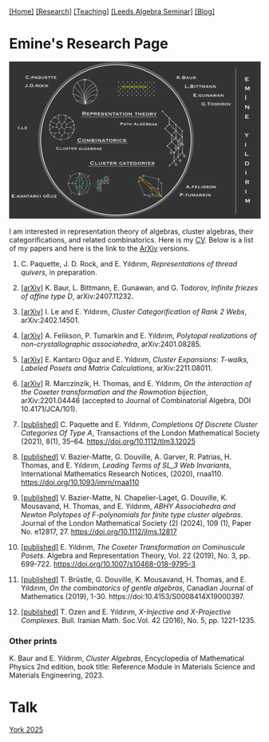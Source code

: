 [[Home]](https://emine-yildirim.github.io/) 
[[Research]](https://emine-yildirim.github.io/Research.html) 
[[Teaching]](https://emine-yildirim.github.io/teaching.html)
[[Leeds Algebra Seminar]](https://emine-yildirim.github.io/Leeds_Seminars_2023-24.html)
[[Blog]](http://yildirimemine.tumblr.com/)

# Emine's Research Page

![](Pictures/EminesSpaceStation.jpg)

I am interested in representation theory of algebras, cluster algebras, their categorifications, and related combinatorics. Here is my [CV](Documents/EY_Sept_2024_Short_CV.pdf). Below is a list of my papers and here is the link to the [ArXiv](https://arxiv.org/search/advanced?advanced=&terms-0-operator=AND&terms-0-term=Y%C4%B1ld%C4%B1r%C4%B1m%2C+Emine&terms-0-field=author&classification-mathematics=y&classification-physics_archives=all&classification-include_cross_list=include&date-filter_by=all_dates&date-year=&date-from_date=&date-to_date=&date-date_type=submitted_date&abstracts=show&size=50&order=-announced_date_first) versions.



1. C. Paquette, J. D. Rock, and E. Yıldırım, *Representations of thread quivers*, in preparation.

2. [[arXiv]](https://arxiv.org/pdf/2407.11232) K. Baur, L. Bittmann, E. Gunawan, and G. Todorov, *Infinite friezes of affine type D*, arXiv:2407.11232.
   
3. [[arXiv]](https://arxiv.org/pdf/2402.14501.pdf) I. Le and E. Yıldırım, *Cluster Categorification of Rank 2 Webs*, arXiv:2402.14501.

4. [[arXiv]](https://arxiv.org/pdf/2401.08285.pdf) A. Felikson, P. Tumarkin  and E. Yıldırım, *Polytopal realizations of non-crystallographic associahedra*, arXiv:2401.08285.

5. [[arXiv]](https://arxiv.org/pdf/2211.08011.pdf) E. Kantarcı Oğuz and E. Yıldırım, *Cluster Expansions: T-walks, Labeled Posets and Matrix Calculations*, arXiv:2211.08011.

6.  [[arXiv]](https://arxiv.org/pdf/2201.04446.pdf) R. Marczinzik, H. Thomas, and E. Yıldırım, *On the interaction of the Coxeter transformation and the Rowmotion bijection*, arXiv:2201.04446 (accepted to Journal of Combinatorial Algebra, DOI 10.4171/JCA/101).

7. [[published]](https://londmathsoc.onlinelibrary.wiley.com/doi/10.1112/tlm3.12025)  C. Paquette and E. Yıldırım, *Completions Of Discrete Cluster Categories Of Type A*, Transactions of the London Mathematical Society (2021), 8(1), 35–64. https://doi.org/10.1112/tlm3.12025

8. [[published]](https://academic.oup.com/imrn/advance-article/doi/10.1093/imrn/rnaa110/5850126?login=true) V. Bazier-Matte, G. Douville, A. Garver, R. Patrias, H. Thomas, and E. Yıldırım, *Leading Terms of SL_3 Web Invariants*, International Mathematics Research Notices, (2020), rnaa110. https://doi.org/10.1093/imrn/rnaa110

9. [[published]](https://londmathsoc.onlinelibrary.wiley.com/doi/full/10.1112/jlms.12817)  V. Bazier-Matte, N. Chapelier-Laget, G. Douville, K. Mousavand, H. Thomas, and E. Yıldırım, *ABHY Associahedra and Newton Polytopes of F-polynomials for finite type cluster algebras*. Journal of the London Mathematical Society (2) (2024), 109 (1), Paper No. e12817, 27. https://doi.org/10.1112/jlms.12817

10. [[published]](https://link.springer.com/article/10.1007/s10468-018-9795-3)  E. Yıldırım, *The Coxeter Transformation on Cominuscule Posets*. Algebra and Representation Theory, Vol. 22 (2019), No. 3, pp. 699-722. https://doi.org/10.1007/s10468-018-9795-3

11. [[published]](https://www.cambridge.org/core/journals/canadian-journal-of-mathematics/article/on-the-combinatorics-of-gentle-algebras/DAC0E0FF011FBAC0FD9E45F473AE2E99)  T. Brüstle, G. Douville, K. Mousavand, H. Thomas, and E. Yıldırım,  *On the combinatorics of gentle algebras*, Canadian Journal of Mathematics (2019), 1-30. https://doi:10.4153/S0008414X19000397.

12. [[published]](http://bims.iranjournals.ir/article_876.html) T. Ozen and E. Yıldırım, *X-Injective and X-Projective Complexes*. Bull. Iranian Math. Soc.Vol. 42 (2016), No. 5, pp. 1221-1235.

### Other prints

K. Baur and E. Yıldırım, *Cluster Algebras*, Encyclopedia of Mathematical Physics 2nd edition, book title: Reference Module in Materials Science and Materials Engineering, 2023.

# Talk

[York 2025](Documents/York_Seminar_2025.pdf)




